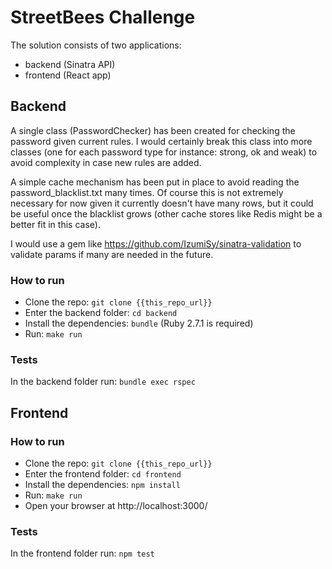 # StreetBees Challenge

The solution consists of two applications:

- backend (Sinatra API)
- frontend (React app)

## Backend

A single class (PasswordChecker) has been created for checking the password given current rules.
I would certainly break this class into more classes (one for each password type for instance: strong, ok and weak) to avoid complexity in case new rules are added.

A simple cache mechanism has been put in place to avoid reading the password_blacklist.txt many times. Of course this is not extremely necessary for now given it currently doesn't have many rows, but it could be useful once the blacklist grows (other cache stores like Redis might be a better fit in this case).

I would use a gem like https://github.com/IzumiSy/sinatra-validation to validate params if many are needed in the future.

### How to run

- Clone the repo: `git clone {{this_repo_url}}`
- Enter the backend folder: `cd backend`
- Install the dependencies: `bundle` (Ruby 2.7.1 is required)
- Run: `make run`

### Tests

In the backend folder run: `bundle exec rspec`

## Frontend

### How to run

- Clone the repo: `git clone {{this_repo_url}}`
- Enter the frontend folder: `cd frontend`
- Install the dependencies: `npm install`
- Run: `make run`
- Open your browser at http://localhost:3000/

### Tests

In the frontend folder run: `npm test`
